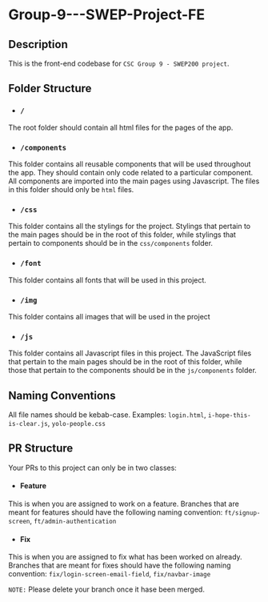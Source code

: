 # Group-9---SWEP-Project-FE

## Description
This is the front-end codebase for `CSC Group 9 - SWEP200 project`.

## Folder Structure
- ### `/`
The root folder should contain all html files for the pages of the app.

- ### `/components`
This folder contains all reusable components that will be used throughout the app. They should contain only code related to a particular component. All components are imported into the main pages using Javascript. The files in this folder should only be `html` files.

- ### `/css`
This folder contains all the stylings for the project. Stylings that pertain to the main pages should be in the root of this folder, while stylings that pertain to components should be in the `css/components` folder.

- ### `/font`
This folder contains all fonts that will be used in this project.

- ### `/img`
This folder contains all images that will be used in the project

- ### `/js`
This folder contains all Javascript files in this project. The JavaScript files that pertain to the main pages should be in the root of this folder, while those that pertain to the components should be in the `js/components` folder.

## Naming Conventions
All file names should be kebab-case. Examples:
`login.html`,  `i-hope-this-is-clear.js`, `yolo-people.css`

## PR Structure
Your PRs to this project can only be in two classes:

- #### Feature
This is when you are assigned to work on a feature. Branches that are meant for features should have the following naming convention:
`ft/signup-screen`, `ft/admin-authentication`

- #### Fix
This is when you are assigned to fix what has been worked on already. Branches that are meant for fixes should have the following naming convention:
`fix/login-screen-email-field`, `fix/navbar-image`

`NOTE:` Please delete your branch once it hase been merged.
